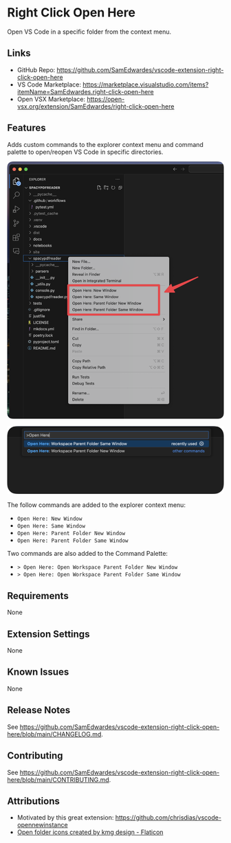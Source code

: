 # Right Click Open Here

Open VS Code in a specific folder from the context menu.

## Links

- GitHub Repo: <https://github.com/SamEdwardes/vscode-extension-right-click-open-here>
- VS Code Marketplace: <https://marketplace.visualstudio.com/items?itemName=SamEdwardes.right-click-open-here>
- Open VSX Marketplace: <https://open-vsx.org/extension/SamEdwardes/right-click-open-here>

## Features

Adds custom commands to the explorer context menu and command palette to open/reopen VS Code in specific directories.

![Screenshot of context menu](https://github.com/SamEdwardes/vscode-extension-right-click-open-here/blob/main/images/screenshot-context-menu.png?raw=true)

![Screenshot of command palette](https://github.com/SamEdwardes/vscode-extension-right-click-open-here/blob/main/images/screenshot-command-pallette.png?raw=true)

The follow commands are added to the explorer context menu:

- `Open Here: New Window`
- `Open Here: Same Window`
- `Open Here: Parent Folder New Window`
- `Open Here: Parent Folder Same Window`

Two commands are also added to the Command Palette:

- `> Open Here: Open Workspace Parent Folder New Window`
- `> Open Here: Open Workspace Parent Folder Same Window`

## Requirements

None

## Extension Settings

None

## Known Issues

None

## Release Notes

See <https://github.com/SamEdwardes/vscode-extension-right-click-open-here/blob/main/CHANGELOG.md>.

## Contributing

See <https://github.com/SamEdwardes/vscode-extension-right-click-open-here/blob/main/CONTRIBUTING.md>.

## Attributions

- Motivated by this great extension: <https://github.com/chrisdias/vscode-opennewinstance>
- [Open folder icons created by kmg design - Flaticon](https://www.flaticon.com/free-icons/open-folder)
